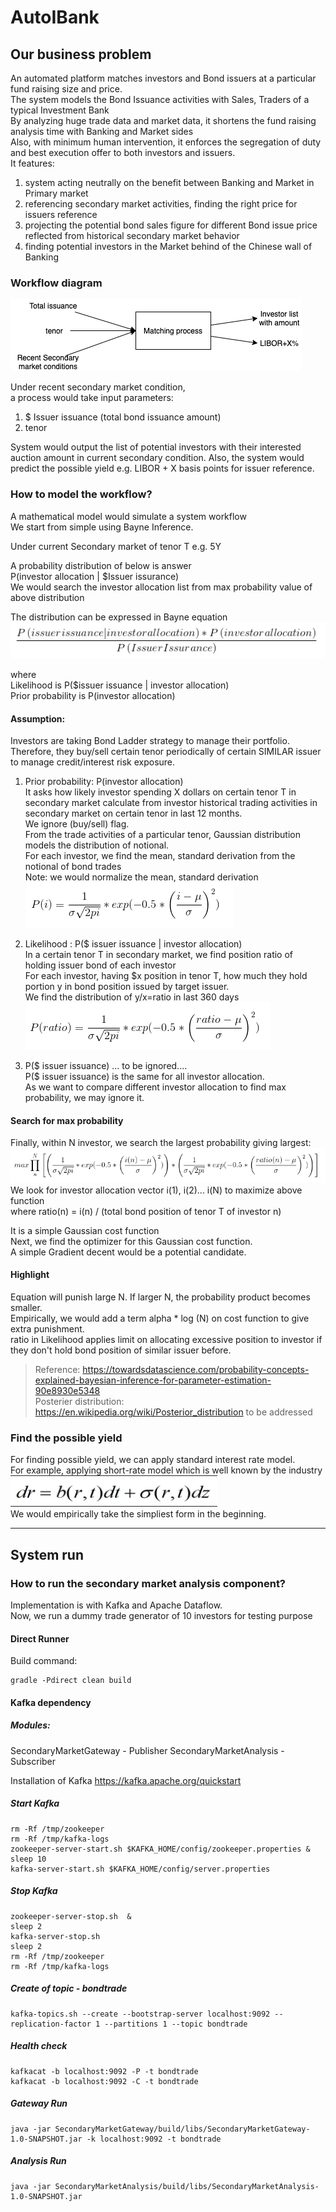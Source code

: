 # AutoIBank

## Our business problem
An automated platform matches investors and Bond issuers at a particular fund raising size and price. <br>
The system models the Bond Issuance activities with Sales, Traders of a typical Investment Bank <br>
By analyzing huge trade data and market data, it shortens the fund raising analysis time with Banking and Market sides <br>
Also, with minimum human intervention, it enforces the segregation of duty and best execution offer to both investors and issuers. <br>
It features: <br>
1. system acting neutrally on the benefit between Banking and Market in Primary market <br>
2. referencing secondary market activities, finding the right price for issuers reference <br>
3. projecting the potential bond sales figure for different Bond issue price reflected from historical secondary market behavior<br>
4. finding potential investors in the Market behind of the Chinese wall of Banking <br>
 
### Workflow diagram
![Bond matching workflow](resource/bondMatchingWorkflow.png)

Under recent secondary market condition, <br>
a process would take input parameters:
1) $ Issuer issuance (total bond issuance amount)
2) tenor

System would output 
the list of potential investors with their interested auction amount in current secondary condition.
Also, the system would predict the possible yield 
e.g. LIBOR + X basis points 
for issuer reference.

### How to model the workflow?
A mathematical model would simulate a system workflow <br>
We start from simple using Bayne Inference. <br>

Under current Secondary market of tenor T e.g. 5Y <br>

A probability distribution of below is answer <br>
P(investor allocation | $Issuer issurance) <br>
We would search the investor allocation list from max probability value of above distribution <br>

The distribution can be expressed in Bayne equation <br>
 ![Bayes in](resource/BaynesEqtAutoIbank.png)<br>

where <br>
Likelihood is P($issuer issuance | investor allocation) <br>
Prior probability is P(investor allocation) <br>

#### Assumption: <br>
Investors are taking Bond Ladder strategy to manage their portfolio. <br>
Therefore, they buy/sell certain tenor periodically of certain SIMILAR issuer to manage credit/interest risk exposure.

1. Prior probability: P(investor allocation) <br>
It asks how likely investor spending X dollars on certain tenor T in secondary market
calculate from investor historical trading activities in secondary market on certain tenor in last 12 months. <br>
We ignore (buy/sell) flag. <br>
From the trade activities of a particular tenor, Gaussian distribution models the distribution of notional. <br>
For each investor, we find the mean, standard derivation from the notional of bond trades <br>
Note: we would normalize the mean, standard derivation <br>
 ![investor gaussian](resource/investorGaussian.png)<br>

2. Likelihood : P($ issuer issuance | investor allocation) <br>
In a certain tenor T in secondary market, we find position ratio of holding issuer bond of each investor<br>
For each investor, having $x position in tenor T, how much they hold portion y in bond position issued by target issuer. <br>
We find the distribution of y/x=ratio in last 360 days <br>
![PortionDistribution](resource/PortionDistribution.png) <br>

3. P($ issuer issuance) ... to be ignored.... <br>
P($ issuer issuance)  is the same for all investor allocation. <br>
As we want to compare different investor allocation to find max probability, we may ignore it.

#### Search for max probability 
Finally, within N investor, we search the largest probability giving largest: <br>
![MaxEquation](resource/FinalEquation.png)<br>
We look for investor allocation vector i(1), i(2)... i(N) to maximize above function<br>
where ratio(n) = i(n) / (total bond position of tenor T of investor n) <br>

It is a simple Gaussian cost function <br>
Next, we find the optimizer for this Gaussian cost function. <br>
A simple Gradient decent would be a potential candidate. <br>


#### Highlight
Equation will punish large N. If larger N, the probability product becomes smaller. <br>
Empirically, we would add a term  alpha * log (N) on cost function to give extra punishment. <br>
ratio in Likelihood applies limit on allocating excessive position to investor if they don't hold bond position of similar issuer before. <br>


>Reference: https://towardsdatascience.com/probability-concepts-explained-bayesian-inference-for-parameter-estimation-90e8930e5348 <br>
>Posterier distribution: https://en.wikipedia.org/wiki/Posterior_distribution 
to be addressed <br>

### Find the possible yield 
For finding possible yield, we can apply standard interest rate model. <br>
For example, applying short-rate model which is well known by the industry<br>
![ShortRate](resource/ShortRate.png)<br>
We would empirically take the simpliest form in the beginning.

---
## System run
### How to run the secondary market analysis component?
Implementation is with Kafka and Apache Dataflow. <br>
Now, we run a dummy trade generator of 10 investors for testing purpose

#### Direct Runner
Build command:
```
gradle -Pdirect clean build
```


#### Kafka dependency
##### Modules:
SecondaryMarketGateway - Publisher
SecondaryMarketAnalysis - Subscriber

Installation of Kafka
https://kafka.apache.org/quickstart
##### Start Kafka
````
rm -Rf /tmp/zookeeper
rm -Rf /tmp/kafka-logs
zookeeper-server-start.sh $KAFKA_HOME/config/zookeeper.properties & 
sleep 10
kafka-server-start.sh $KAFKA_HOME/config/server.properties 
````
##### Stop Kafka
````
zookeeper-server-stop.sh  & 
sleep 2
kafka-server-stop.sh 
sleep 2
rm -Rf /tmp/zookeeper
rm -Rf /tmp/kafka-logs
````

##### Create of topic - bondtrade
````
kafka-topics.sh --create --bootstrap-server localhost:9092 --replication-factor 1 --partitions 1 --topic bondtrade
````

##### Health check
````
kafkacat -b localhost:9092 -P -t bondtrade 
kafkacat -b localhost:9092 -C -t bondtrade
````

##### Gateway Run
````
java -jar SecondaryMarketGateway/build/libs/SecondaryMarketGateway-1.0-SNAPSHOT.jar -k localhost:9092 -t bondtrade
````
##### Analysis Run
````
java -jar SecondaryMarketAnalysis/build/libs/SecondaryMarketAnalysis-1.0-SNAPSHOT.jar 
````